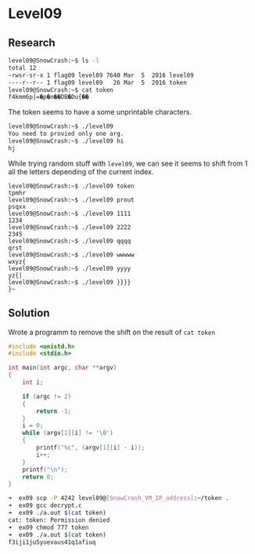 # Level09

## Research

```bash
level09@SnowCrash:~$ ls -l
total 12
-rwsr-sr-x 1 flag09 level09 7640 Mar  5  2016 level09
----r--r-- 1 flag09 level09   26 Mar  5  2016 token
level09@SnowCrash:~$ cat token
f4kmm6p|=�p�n��DB�Du{��
```
The token seems to have a some unprintable characters.

```bash
level09@SnowCrash:~$ ./level09
You need to provied only one arg.
level09@SnowCrash:~$ ./level09 hi
hj
```

While trying random stuff with `level09`, we can see it seems to shift from 1 all the letters depending of the current index.

```
level09@SnowCrash:~$ ./level09 token
tpmhr
level09@SnowCrash:~$ ./level09 prout
psqxx
level09@SnowCrash:~$ ./level09 1111
1234
level09@SnowCrash:~$ ./level09 2222
2345
level09@SnowCrash:~$ ./level09 qqqq
qrst
level09@SnowCrash:~$ ./level09 wwwww
wxyz{
level09@SnowCrash:~$ ./level09 yyyy
yz{|
level09@SnowCrash:~$ ./level09 }}}}
}~

```
## Solution

Wrote a programm to remove the shift on the result of `cat token`

```c
#include <unistd.h>
#include <stdio.h>

int main(int argc, char **argv)
{
    int i;

    if (argc != 2)
    {
        return -1;
    }
    i = 0;
    while (argv[1][i] != '\0')
    {
        printf("%c", (argv[1][i] - i));
        i++;
    }
    printf("\n");
    return 0;
}
```

```bash
➜  ex09 scp -P 4242 level09@[SnowCrash_VM_IP_address]:~/token .
➜  ex09 gcc decrypt.c
➜  ex09 ./a.out $(cat token)
cat: token: Permission denied
➜  ex09 chmod 777 token
➜  ex09 ./a.out $(cat token)
f3iji1ju5yuevaus41q1afiuq
```
